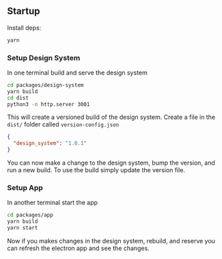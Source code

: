 ## Startup

Install deps:

```sh
yarn
```

### Setup Design System

In one terminal build and serve the design system

```sh
cd packages/design-system
yarn build
cd dist
python3 -m http.server 3001
```

This will create a versioned build of the design system. Create a file in the `dist/` folder called `version-config.json`

```json
{
  "design_system": "1.0.1"
}
```

You can now make a change to the design system, bump the version, and run a new build.
To use the build simply update the version file.

### Setup App

In another terminal start the app

```sh
cd packages/app
yarn build
yarn start
```

Now if you makes changes in the design system, rebuild, and reserve you can refresh the electron app and see the changes.
